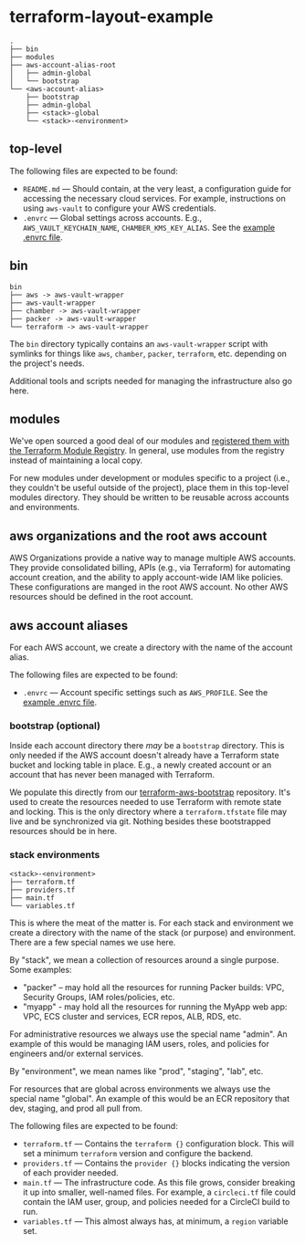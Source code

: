 # terraform-layout-example

```text
.
├── bin
├── modules
├── aws-account-alias-root
│   ├── admin-global
│   └── bootstrap
└── <aws-account-alias>
    ├── bootstrap
    ├── admin-global
    ├── <stack>-global
    └── <stack>-<environment>
```

## top-level

The following files are expected to be found:

* `README.md` — Should contain, at the very least, a configuration guide for accessing the necessary cloud services. For example, instructions on using `aws-vault` to configure your AWS credentials.
* `.envrc` — Global settings across accounts. E.g., `AWS_VAULT_KEYCHAIN_NAME`, `CHAMBER_KMS_KEY_ALIAS`. See the [example .envrc file](.envrc).

## bin

```text
bin
├── aws -> aws-vault-wrapper
├── aws-vault-wrapper
├── chamber -> aws-vault-wrapper
├── packer -> aws-vault-wrapper
└── terraform -> aws-vault-wrapper
```

The `bin` directory typically contains an `aws-vault-wrapper` script with symlinks for things like `aws`, `chamber`, `packer`, `terraform`, etc. depending on the project's needs.

Additional tools and scripts needed for managing the infrastructure also go here.

## modules

We've open sourced a good deal of our modules and [registered them with the Terraform Module Registry](https://registry.terraform.io/modules/trussworks). In general, use modules from the registry instead of maintaining a local copy.

For new modules under development or modules specific to a project (i.e., they couldn't be useful outside of the project), place them in this top-level modules directory. They should be written to be reusable across accounts and environments.

## aws organizations and the root aws account

AWS Organizations provide a native way to manage multiple AWS accounts. They provide consolidated billing, APIs (e.g., via Terraform) for automating account creation, and the ability to apply account-wide IAM like policies. These configurations are manged in the root AWS account. No other AWS resources should be defined in the root account.

## aws account aliases

For each AWS account, we create a directory with the name of the account alias.

The following files are expected to be found:

* `.envrc` — Account specific settings such as `AWS_PROFILE`. See the [example .envrc file](aws-account-alias-one/.envrc).

### bootstrap (optional)

Inside each account directory there _may_ be a `bootstrap` directory. This is only needed if the AWS account doesn't already have a Terraform state bucket and locking table in place. E.g., a newly created account or an account that has never been managed with Terraform.

We populate this directly from our [terraform-aws-bootstrap](https://github.com/trussworks/terraform-aws-bootstrap) repository. It's used to create the resources needed to use Terraform with remote state and locking. This is the only directory where a `terraform.tfstate` file may live and be synchronized via git. Nothing besides these bootstrapped resources should be in here.

### stack environments

```text
<stack>-<environment>
├── terraform.tf
├── providers.tf
├── main.tf
└── variables.tf
```

This is where the meat of the matter is. For each stack and environment we create a directory with the name of the stack (or purpose) and environment.
There are a few special names we use here.

By "stack", we mean a collection of resources around a single purpose. Some examples:

* "packer" – may hold all the resources for running Packer builds: VPC, Security Groups, IAM roles/policies, etc.
* "myapp" - may hold all the resources for running the MyApp web app: VPC, ECS cluster and services, ECR repos, ALB, RDS, etc.

For administrative resources we always use the special name "admin". An example of this would be managing IAM users, roles, and policies for engineers and/or external services.

By "environment", we mean names like "prod", "staging", "lab", etc.

For resources that are global across environments we always use the special name "global". An example of this would be an ECR repository that dev, staging, and prod all pull from.

The following files are expected to be found:

* `terraform.tf` — Contains the `terraform {}` configuration block. This will set a minimum `terraform` version and configure the backend.
* `providers.tf` — Contains the `provider {}` blocks indicating the version of each provider needed.
* `main.tf` — The infrastructure code. As this file grows, consider breaking it up into smaller, well-named files. For example, a `circleci.tf` file could contain the IAM user, group, and policies needed for a CircleCI build to run.
* `variables.tf` — This almost always has, at minimum, a `region` variable set.

